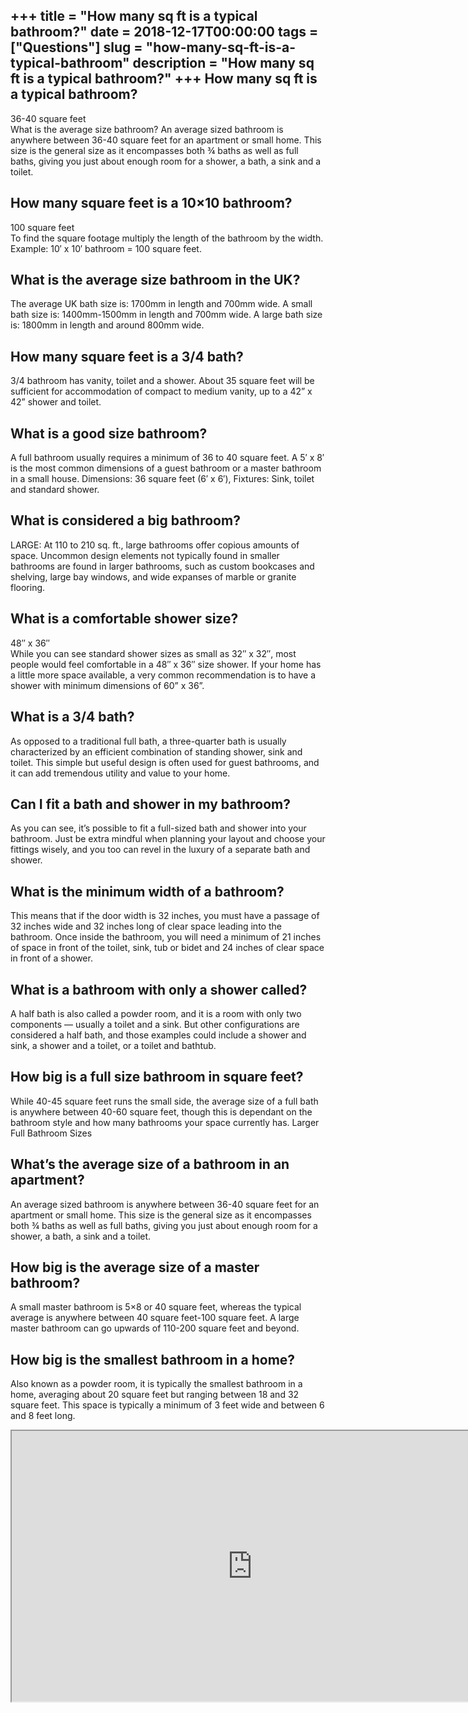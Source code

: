 +++
title = "How many sq ft is a typical bathroom?"
date = 2018-12-17T00:00:00
tags = ["Questions"]
slug = "how-many-sq-ft-is-a-typical-bathroom"
description = "How many sq ft is a typical bathroom?"
+++
How many sq ft is a typical bathroom?
-------------------------------------

36-40 square feet  
What is the average size bathroom? An average sized bathroom is anywhere between 36-40 square feet for an apartment or small home. This size is the general size as it encompasses both ¾ baths as well as full baths, giving you just about enough room for a shower, a bath, a sink and a toilet.

How many square feet is a 10×10 bathroom?
-----------------------------------------

100 square feet  
To find the square footage multiply the length of the bathroom by the width. Example: 10′ x 10′ bathroom = 100 square feet.

What is the average size bathroom in the UK?
--------------------------------------------

The average UK bath size is: 1700mm in length and 700mm wide. A small bath size is: 1400mm-1500mm in length and 700mm wide. A large bath size is: 1800mm in length and around 800mm wide.

How many square feet is a 3/4 bath?
-----------------------------------

3/4 bathroom has vanity, toilet and a shower. About 35 square feet will be sufficient for accommodation of compact to medium vanity, up to a 42” x 42” shower and toilet.

What is a good size bathroom?
-----------------------------

A full bathroom usually requires a minimum of 36 to 40 square feet. A 5′ x 8′ is the most common dimensions of a guest bathroom or a master bathroom in a small house. Dimensions: 36 square feet (6′ x 6′), Fixtures: Sink, toilet and standard shower.

What is considered a big bathroom?
----------------------------------

LARGE: At 110 to 210 sq. ft., large bathrooms offer copious amounts of space. Uncommon design elements not typically found in smaller bathrooms are found in larger bathrooms, such as custom bookcases and shelving, large bay windows, and wide expanses of marble or granite flooring.

What is a comfortable shower size?
----------------------------------

48″ x 36″  
While you can see standard shower sizes as small as 32″ x 32″, most people would feel comfortable in a 48″ x 36″ size shower. If your home has a little more space available, a very common recommendation is to have a shower with minimum dimensions of 60” x 36”.

What is a 3/4 bath?
-------------------

As opposed to a traditional full bath, a three-quarter bath is usually characterized by an efficient combination of standing shower, sink and toilet. This simple but useful design is often used for guest bathrooms, and it can add tremendous utility and value to your home.

Can I fit a bath and shower in my bathroom?
-------------------------------------------

As you can see, it’s possible to fit a full-sized bath and shower into your bathroom. Just be extra mindful when planning your layout and choose your fittings wisely, and you too can revel in the luxury of a separate bath and shower.

What is the minimum width of a bathroom?
----------------------------------------

This means that if the door width is 32 inches, you must have a passage of 32 inches wide and 32 inches long of clear space leading into the bathroom. Once inside the bathroom, you will need a minimum of 21 inches of space in front of the toilet, sink, tub or bidet and 24 inches of clear space in front of a shower.

What is a bathroom with only a shower called?
---------------------------------------------

A half bath is also called a powder room, and it is a room with only two components — usually a toilet and a sink. But other configurations are considered a half bath, and those examples could include a shower and sink, a shower and a toilet, or a toilet and bathtub.

How big is a full size bathroom in square feet?
-----------------------------------------------

While 40-45 square feet runs the small side, the average size of a full bath is anywhere between 40-60 square feet, though this is dependant on the bathroom style and how many bathrooms your space currently has. Larger Full Bathroom Sizes

What’s the average size of a bathroom in an apartment?
------------------------------------------------------

An average sized bathroom is anywhere between 36-40 square feet for an apartment or small home. This size is the general size as it encompasses both ¾ baths as well as full baths, giving you just about enough room for a shower, a bath, a sink and a toilet.

How big is the average size of a master bathroom?
-------------------------------------------------

A small master bathroom is 5×8 or 40 square feet, whereas the typical average is anywhere between 40 square feet-100 square feet. A large master bathroom can go upwards of 110-200 square feet and beyond.

How big is the smallest bathroom in a home?
-------------------------------------------

Also known as a powder room, it is typically the smallest bathroom in a home, averaging about 20 square feet but ranging between 18 and 32 square feet. This space is typically a minimum of 3 feet wide and between 6 and 8 feet long.

<iframe allow="accelerometer; autoplay; clipboard-write; encrypted-media; gyroscope; picture-in-picture" allowfullscreen="" class="__youtube_prefs__  epyt-is-override  no-lazyload" data-no-lazy="1" data-origheight="433" data-origwidth="770" data-skipgform_ajax_framebjll="" height="433" id="_ytid_19314" loading="lazy" src="https://www.youtube.com/embed/BEPwXq58Wjk?enablejsapi=1&autoplay=0&cc_load_policy=0&cc_lang_pref=&iv_load_policy=1&loop=0&modestbranding=0&rel=1&fs=1&playsinline=0&autohide=2&theme=dark&color=red&controls=1&" title="YouTube player" width="770"></iframe>